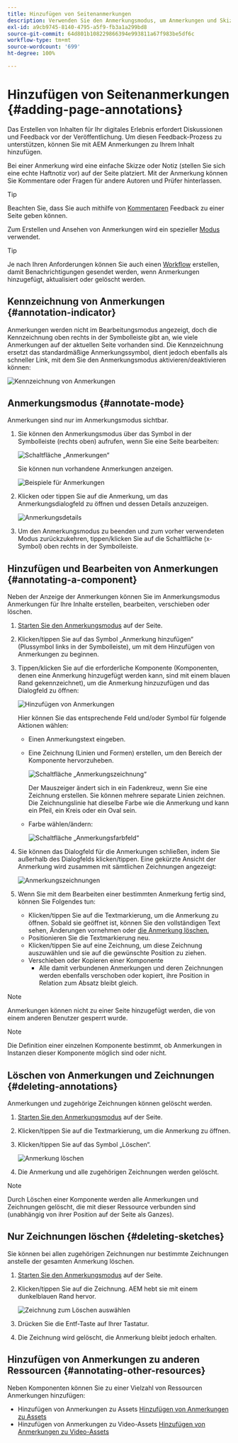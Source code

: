 ```yaml
---
title: Hinzufügen von Seitenanmerkungen
description: Verwenden Sie den Anmerkungsmodus, um Anmerkungen und Skizzen auf den Seiten zu hinterlassen, so wie Sie Haftnotizen verwenden würden, um Ihren Prozess der Inhaltsüberprüfung zu unterstützen.
exl-id: a9cb9745-8140-4795-a5f9-fb3a1a299bd8
source-git-commit: 64d801b108229866394e993811a67f983be5df6c
workflow-type: tm+mt
source-wordcount: '699'
ht-degree: 100%

---
```


# Hinzufügen von Seitenanmerkungen {#adding-page-annotations}

Das Erstellen von Inhalten für Ihr digitales Erlebnis erfordert Diskussionen und Feedback vor der Veröffentlichung. Um diesen Feedback-Prozess zu unterstützen, können Sie mit AEM Anmerkungen zu Ihrem Inhalt hinzufügen.

Bei einer Anmerkung wird eine einfache Skizze oder Notiz (stellen Sie sich eine echte Haftnotiz vor) auf der Seite platziert. Mit der Anmerkung können Sie Kommentare oder Fragen für andere Autoren und Prüfer hinterlassen.

>[!TIP]
>
>Beachten Sie, dass Sie auch mithilfe von [Kommentaren](/help/sites-cloud/authoring/getting-started/basic-handling.md#timeline) Feedback zu einer Seite geben können.

Zum Erstellen und Ansehen von Anmerkungen wird ein spezieller [Modus](/help/sites-cloud/authoring/fundamentals/environment-tools.md#page-modes) verwendet.

>[!TIP]
>
>Je nach Ihren Anforderungen können Sie auch einen [Workflow](/help/sites-cloud/authoring/workflows/overview.md) erstellen, damit Benachrichtigungen gesendet werden, wenn Anmerkungen hinzugefügt, aktualisiert oder gelöscht werden.

## Kennzeichnung von Anmerkungen {#annotation-indicator}

Anmerkungen werden nicht im Bearbeitungsmodus angezeigt, doch die Kennzeichnung oben rechts in der Symbolleiste gibt an, wie viele Anmerkungen auf der aktuellen Seite vorhanden sind. Die Kennzeichnung ersetzt das standardmäßige Anmerkungssymbol, dient jedoch ebenfalls als schneller Link, mit dem Sie den Anmerkungsmodus aktivieren/deaktivieren können:

![Kennzeichnung von Anmerkungen](/help/sites-cloud/authoring/assets/annotation-indicator.png)

## Anmerkungsmodus {#annotate-mode}

Anmerkungen sind nur im Anmerkungsmodus sichtbar.

1. Sie können den Anmerkungsmodus über das Symbol in der Symbolleiste (rechts oben) aufrufen, wenn Sie eine Seite bearbeiten:

   ![Schaltfläche „Anmerkungen“](/help/sites-cloud/authoring/assets/annotations.png)

   Sie können nun vorhandene Anmerkungen anzeigen.

   ![Beispiele für Anmerkungen](/help/sites-cloud/authoring/assets/annotation-sketches.png)

1. Klicken oder tippen Sie auf die Anmerkung, um das Anmerkungsdialogfeld zu öffnen und dessen Details anzuzeigen.

   ![Anmerkungsdetails](/help/sites-cloud/authoring/assets/annotation-adding.png)

1. Um den Anmerkungsmodus zu beenden und zum vorher verwendeten Modus zurückzukehren, tippen/klicken Sie auf die Schaltfläche (x-Symbol) oben rechts in der Symbolleiste.

## Hinzufügen und Bearbeiten von Anmerkungen {#annotating-a-component}

Neben der Anzeige der Anmerkungen können Sie im Anmerkungsmodus Anmerkungen für Ihre Inhalte erstellen, bearbeiten, verschieben oder löschen.

1. [Starten Sie den Anmerkungsmodus](#annotate-mode) auf der Seite.

1. Klicken/tippen Sie auf das Symbol „Anmerkung hinzufügen“ (Plussymbol links in der Symbolleiste), um mit dem Hinzufügen von Anmerkungen zu beginnen.

1. Tippen/klicken Sie auf die erforderliche Komponente (Komponenten, denen eine Anmerkung hinzugefügt werden kann, sind mit einem blauen Rand gekennzeichnet), um die Anmerkung hinzuzufügen und das Dialogfeld zu öffnen:

   ![Hinzufügen von Anmerkungen](/help/sites-cloud/authoring/assets/annotation-adding.png)

   Hier können Sie das entsprechende Feld und/oder Symbol für folgende Aktionen wählen:

   * Einen Anmerkungstext eingeben.
   * Eine Zeichnung (Linien und Formen) erstellen, um den Bereich der Komponente hervorzuheben.

      ![Schaltfläche „Anmerkungszeichnung“](/help/sites-cloud/authoring/assets/annotation-sketch.png)

      Der Mauszeiger ändert sich in ein Fadenkreuz, wenn Sie eine Zeichnung erstellen. Sie können mehrere separate Linien zeichnen. Die Zeichnungslinie hat dieselbe Farbe wie die Anmerkung und kann ein Pfeil, ein Kreis oder ein Oval sein.

   * Farbe wählen/ändern:

      ![Schaltfläche „Anmerkungsfarbfeld“](/help/sites-cloud/authoring/assets/annotation-color-swatch.png)

1. Sie können das Dialogfeld für die Anmerkungen schließen, indem Sie außerhalb des Dialogfelds klicken/tippen. Eine gekürzte Ansicht der Anmerkung wird zusammen mit sämtlichen Zeichnungen angezeigt:

   ![Anmerkungszeichnungen](/help/sites-cloud/authoring/assets/annotation-sketches.png)

1. Wenn Sie mit dem Bearbeiten einer bestimmten Anmerkung fertig sind, können Sie Folgendes tun:

   * Klicken/tippen Sie auf die Textmarkierung, um die Anmerkung zu öffnen. Sobald sie geöffnet ist, können Sie den vollständigen Text sehen, Änderungen vornehmen oder [die Anmerkung löschen.](#deleting-annotations)
   * Positionieren Sie die Textmarkierung neu.
   * Klicken/tippen Sie auf eine Zeichnung, um diese Zeichnung auszuwählen und sie auf die gewünschte Position zu ziehen.
   * Verschieben oder Kopieren einer Komponente
      * Alle damit verbundenen Anmerkungen und deren Zeichnungen werden ebenfalls verschoben oder kopiert, ihre Position in Relation zum Absatz bleibt gleich.


>[!NOTE]
>
>Anmerkungen können nicht zu einer Seite hinzugefügt werden, die von einem anderen Benutzer gesperrt wurde.

>[!NOTE]
>
>Die Definition einer einzelnen Komponente bestimmt, ob Anmerkungen in Instanzen dieser Komponente möglich sind oder nicht.

## Löschen von Anmerkungen und Zeichnungen {#deleting-annotations}

Anmerkungen und zugehörige Zeichnungen können gelöscht werden.

1. [Starten Sie den Anmerkungsmodus](#annotate-mode) auf der Seite.

1. Klicken/tippen Sie auf die Textmarkierung, um die Anmerkung zu öffnen.

1. Klicken/tippen Sie auf das Symbol „Löschen“.

   ![Anmerkung löschen](/help/sites-cloud/authoring/assets/annotation-delete.png)

1. Die Anmerkung und alle zugehörigen Zeichnungen werden gelöscht.

>[!NOTE]
>
>Durch Löschen einer Komponente werden alle Anmerkungen und Zeichnungen gelöscht, die mit dieser Ressource verbunden sind (unabhängig von ihrer Position auf der Seite als Ganzes).

## Nur Zeichnungen löschen {#deleting-sketches}

Sie können bei allen zugehörigen Zeichnungen nur bestimmte Zeichnungen anstelle der gesamten Anmerkung löschen.

1. [Starten Sie den Anmerkungsmodus](#annotate-mode) auf der Seite.

1. Klicken/tippen Sie auf die Zeichnung. AEM hebt sie mit einem dunkelblauen Rand hervor.

   ![Zeichnung zum Löschen auswählen](/help/sites-cloud/authoring/assets/annotation-sketch-delete.png)

1. Drücken Sie die Entf-Taste auf Ihrer Tastatur.

1. Die Zeichnung wird gelöscht, die Anmerkung bleibt jedoch erhalten.

## Hinzufügen von Anmerkungen zu anderen Ressourcen {#annotating-other-resources}

Neben Komponenten können Sie zu einer Vielzahl von Ressourcen Anmerkungen hinzufügen:

* Hinzufügen von Anmerkungen zu Assets [Hinzufügen von Anmerkungen zu Assets](/help/assets/manage-digital-assets.md#annotating)
* Hinzufügen von Anmerkungen zu Video-Assets [Hinzufügen von Anmerkungen zu Video-Assets](/help/assets/manage-video-assets.md#annotate-video-assets)
